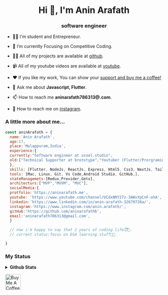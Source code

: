 <h1 align="center">Hi 👋, I'm Anin Arafath</h1><h3 align="center">software engineer</h3>
	

- 👨‍💻 I'm student and Entrepreneur.

- 🌱 I’m currently Focusing on Competitive Coding.

- 👨‍💻 All of my projects are available at [github](https://github.com/aninarafath6?tab=repositories).

- 📹 All of my youtube videos are available at [youtube](https://www.youtube.com/channel/UCdxNRY27z-3AWxYpCnF-ohA).

- ❤️ If  you like my work, You can show your [support and buy me a coffee!](https://www.buymeacoffee.com/aninarafath)

- 💬 Ask me about **Javascript, Flutter**.

- 📫 How to reach me **aninarafath786313@.com**.

- 📲 How to reach me on [instagram](https://www.instagram.com/anin.arafath/).





### A little more about me...  

```javascript
const aninArafath = {
  name:'Anin Arafath',
  age:17,
  place:'Malappuram,India',
  experience:{
  currently:"Software engineer at scool.studio",
  old:["Technical Supporter at brototype","Youtuber (Flutter/Prorgraming)","Software developer at INCOM" ],
  },
  skills: [Flutter, NodeJs, ReactJs, Express, Html5, Css3, NextJs, TailwindCss],
  tools: [Mac, Linux, Git, Vs Code,Android Studio, GitHub,],
  stateManagemets:[Redux,Provider,Getx],
  architecturs:["MVP","MVVM", "MVC"],
  socialMedia:{
  protfolio:'https://aninarafath.me',
  youtube: 'https://www.youtube.com/channel/UCdxNRY27z-3AWxYpCnF-ohA',
  linkedin:'https://www.linkedin.com/in/anin-arafath-32679720a/',
  instagram:'https://www.instagram.com/anin.arafath/',
  gitHub:'https://github.com/aninarafath6',
  email:'aninarafath786313@gmail.com',
  }
  
  // now i'm happy to say that 2 years of coding life😇🥰.
  // current status:focus on DSA learning stuff🫣🤗.

}
```



### My Status

<details>
<summary>
  <b>Github Stats</b>
</summary>
<p align="center"> <img alt="Anin's Github Stats" src="https://github-readme-stats.vercel.app/api?username=aninarafath6&theme=vision-friendly-dark&show_icons=true&hide_border=true&count_private=true&bg_color=0D1117"/>
</details>



<!-- ![](<a href="https://app.daily.dev/anin"><img src="https://api.daily.dev/devcards/984fb0e0d4eb465ca48c7101b3eca485.png?r=6r7" width="200" alt="Anin Arafath's Dev Card"/></a>) ![](<img height="180em" src="https://github-readme-stats-eight-theta.vercel.app/api?username=aninarafath6&show_icons=true&theme=radical&include_all_commits=true&count_private=true"/>) -->

<a href="https://www.buymeacoffee.com/aninarafath" target="_blank"><img src="https://cdn.buymeacoffee.com/buttons/v2/default-yellow.png" height="50px" alt="Buy Me A Coffee"></a>
	

	

